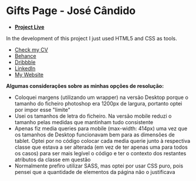 # Gifts Page - José Cândido

- [**Project Live**](https://josepedrocandido.github.io/gifts-page/index.html)

In the development of this project I just used HTML5 and CSS as tools.

- [Check my CV](https://drive.google.com/file/d/1E8uP6OYWMNR4uzvE12Vd4mQskgfX3-Y_/view)
- [Behance](https://www.behance.net/josepedrocandido)
- [Dribbble](https://dribbble.com/josepedrocandido)
- [LinkedIn](https://www.linkedin.com/in/josepedrocandido/)
- [My Website](https://josepedrocandido.pt/)

**Algumas considerações sobre as minhas opções de resolução:**

- Coloquei margens (utilizando um wrapper) na versão Desktop porque o tamanho do ficheiro photoshop era 1200px de largura, portanto optei por impor esse "limite"
- Usei os tamanhos de letra do ficheiro. Na versão mobile reduzi o tamanho pelas medidas que mantinham tudo consistente
- Apenas fiz media queries para mobile (max-width: 414px) uma vez que os tamanhos de Desktop funcionavam bem para as dimensões de tablet. Optei por no código colocar cada media querie junto à respectiva classe que estava a ser alterada (em vez de ter apenas uma para todos os casos) para ser mais legível o código e ter o contexto dos restantes atributos da classe em questão
- Normalmente prefiro utilizar SASS, mas optei por usar CSS puro, pois pensei que a quantidade de elementos da página não o justificava
